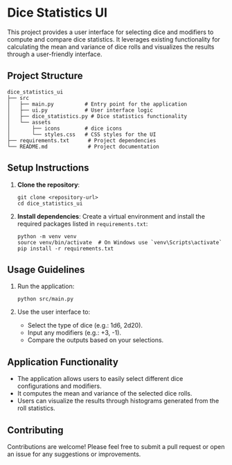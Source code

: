 # Dice Statistics UI

This project provides a user interface for selecting dice and modifiers to compute and compare dice statistics. It leverages existing functionality for calculating the mean and variance of dice rolls and visualizes the results through a user-friendly interface.

## Project Structure

```
dice_statistics_ui
├── src
│   ├── main.py          # Entry point for the application
│   ├── ui.py            # User interface logic
│   ├── dice_statistics.py # Dice statistics functionality
│   └── assets
│       ├── icons        # dice icons
│       └── styles.css   # CSS styles for the UI
├── requirements.txt      # Project dependencies
└── README.md             # Project documentation
```

## Setup Instructions

1. **Clone the repository**:
   ```
   git clone <repository-url>
   cd dice_statistics_ui
   ```

2. **Install dependencies**:
   Create a virtual environment and install the required packages listed in `requirements.txt`:
   ```
   python -m venv venv
   source venv/bin/activate  # On Windows use `venv\Scripts\activate`
   pip install -r requirements.txt
   ```

## Usage Guidelines

1. Run the application:
   ```
   python src/main.py
   ```

2. Use the user interface to:
   - Select the type of dice (e.g.: 1d6, 2d20).
   - Input any modifiers (e.g.: +3, -1).
   - Compare the outputs based on your selections.

## Application Functionality

- The application allows users to easily select different dice configurations and modifiers.
- It computes the mean and variance of the selected dice rolls.
- Users can visualize the results through histograms generated from the roll statistics.

## Contributing

Contributions are welcome! Please feel free to submit a pull request or open an issue for any suggestions or improvements.